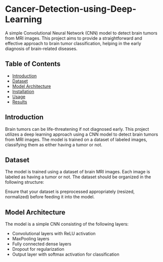 # Cancer-Detection-using-Deep-Learning

A simple Convolutional Neural Network (CNN) model to detect brain tumors from MRI images. This project aims to provide a straightforward and effective approach to brain tumor classification, helping in the early diagnosis of brain-related diseases.

## Table of Contents

- [Introduction](#introduction)
- [Dataset](#dataset)
- [Model Architecture](#model-architecture)
- [Installation](#installation)
- [Usage](#usage)
- [Results](#results)

## Introduction

Brain tumors can be life-threatening if not diagnosed early. This project utilizes a deep learning approach using a CNN model to detect brain tumors from MRI images. The model is trained on a dataset of labeled images, classifying them as either having a tumor or not.

## Dataset

The model is trained using a dataset of brain MRI images. Each image is labeled as having a tumor or not. The dataset should be organized in the following structure:


Ensure that your dataset is preprocessed appropriately (resized, normalized) before feeding it into the model.

## Model Architecture

The model is a simple CNN consisting of the following layers:

- Convolutional layers with ReLU activation
- MaxPooling layers
- Fully connected dense layers
- Dropout for regularization
- Output layer with softmax activation for classification
